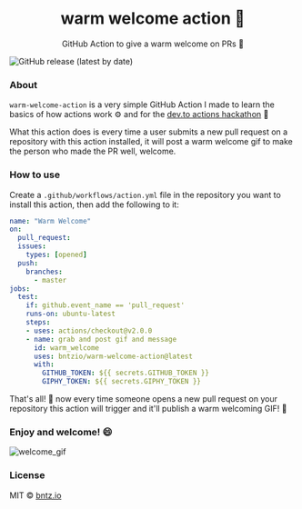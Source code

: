 <h1 align="center">warm welcome action 🤗</h1>
<p align="center">GitHub Action to give a warm welcome on PRs 💖</p>

![GitHub release (latest by date)](https://img.shields.io/github/v/release/bntzio/warm-welcome-action?style=flat-square)

### About

`warm-welcome-action` is a very simple GitHub Action I made to learn the basics of how actions work ⚙️ and for the [dev.to actions hackathon](https://dev.to/devteam/announcing-the-github-actions-hackathon-on-dev-3ljn) 🎉

What this action does is every time a user submits a new pull request on a repository with this action installed, it will post a warm welcome gif to make the person who made the PR well, welcome.

### How to use

Create a `.github/workflows/action.yml` file in the repository you want to install this action, then add the following to it:

```yml
name: "Warm Welcome"
on:
  pull_request:
  issues:
    types: [opened]
  push:
    branches:
      - master
jobs:
  test:
    if: github.event_name == 'pull_request'
    runs-on: ubuntu-latest
    steps:
    - uses: actions/checkout@v2.0.0
    - name: grab and post gif and message
      id: warm_welcome
      uses: bntzio/warm-welcome-action@latest
      with: 
        GITHUB_TOKEN: ${{ secrets.GITHUB_TOKEN }}
        GIPHY_TOKEN: ${{ secrets.GIPHY_TOKEN }}
```

That's all! 🙂 now every time someone opens a new pull request on your repository this action will trigger and it'll publish a warm welcoming GIF! 💖

### Enjoy and welcome! 😄

![welcome_gif](https://media.giphy.com/media/FQyQEYd0KlYQ/giphy.gif)

### License

MIT © [bntz.io](https://bntz.io)
